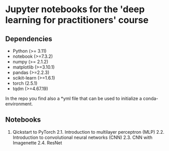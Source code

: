 # Jupyter notebooks for the 'deep learning for practitioners' course

## Dependencies

 - Python (>= 3.11)
 - notebook (>=7.3.2)
 - numpy (>= 2.1.2)
 - matplotlib (>=3.10.1)
 - pandas (>=2.2.3)
 - scikit-learn (>=1.6.1)
 - torch (2.5.1)
 - tqdm (>=4.67.19)

In the repo you find also a *yml file that can be used to initialize a conda-environment.


## Notebooks


1. Qickstart to PyTorch
2.1. Introduction to multilayer perceptron (MLP)
2.2. Introduction to convolutional neural networks (CNN)
2.3. CNN with Imagenette
2.4. ResNet 
